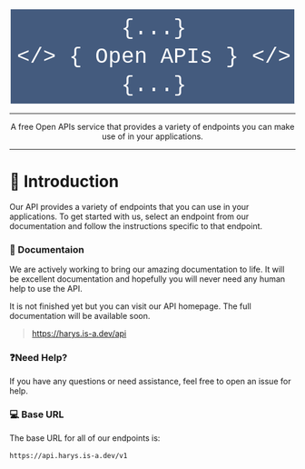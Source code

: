 <div align="center">
<img src="media/cover.png">
<hr>
A free Open APIs service that provides a variety of endpoints you can make use of in your applications.
<hr>
</div>

# 🔖 Introduction
Our API provides a variety of endpoints that you can use in your applications. To get started with us, select an endpoint from our documentation and follow the instructions specific to that endpoint.

### 📖 Documentaion
We are actively working to bring our amazing documentation to life. It will be excellent documentation and 
hopefully you will never need any human help to use the API.

It is not finished yet but you can visit our API homepage. The full documentation will be available soon.
> https://harys.is-a.dev/api

### ❓Need Help?
If you have any questions or need assistance, feel free to open an issue for help.

### 💻 Base URL
The base URL for all of our endpoints is:
```
https://api.harys.is-a.dev/v1
```

